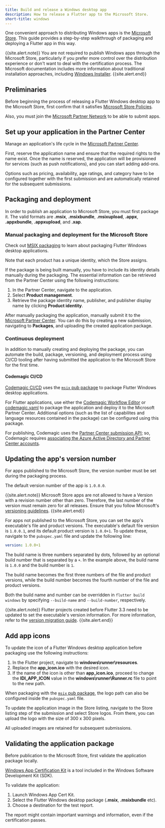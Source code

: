 ```yaml
---
title: Build and release a Windows desktop app
description: How to release a Flutter app to the Microsoft Store.
short-title: windows
---
```


One convenient approach to distributing Windows apps
is the [Microsoft Store][microsoftstore].
This guide provides a step-by-step walkthrough
of packaging and deploying a Flutter app in this way.

{{site.alert.note}}
  You are not required to publish Windows apps through the
  Microsoft Store, particularly if you prefer more control
  over the distribution experience or don't want to deal
  with the certification process. The Microsoft documentation
  includes more information about traditional installation
  approaches, including [Windows Installer][msidocs].
{{site.alert.end}}

## Preliminaries

Before beginning the process of releasing
a Flutter Windows desktop app to the Microsoft Store,
first confirm that it satisfies [Microsoft Store Policies][storepolicies].

Also, you must join the
[Microsoft Partner Network][microsoftpartner] to be able to submit apps.

## Set up your application in the Partner Center

Manage an application's life cycle in the
[Microsoft Partner Center][microsoftpartner].

First, reserve the application name and
ensure that the required rights to the name exist.
Once the name is reserved, the application
will be provisioned for services (such as
push notifications), and you can start adding add-ons.

Options such as pricing, availability,
age ratings, and category have to be
configured together with the first submission
and are automatically retained
for the subsequent submissions.

## Packaging and deployment

In order to publish an application to Microsoft Store,
you must first package it.
The valid formats are **.msix**, **.msixbundle**,
**.msixupload**, **.appx**, **.appxbundle**,
**.appxupload**, and **.xap**.

### Manual packaging and deployment for the Microsoft Store

Check out [MSIX packaging][msix packaging]
to learn about packaging
Flutter Windows desktop applications.

Note that each product has a unique identity,
which the Store assigns.

If the package is being built manually,
you have to include its identity details
manually during the packaging.
The essential information can be retrieved
from the Partner Center using the following instructions:

1. In the Partner Center, navigate to the application.
2. Select **Product management**.
3. Retrieve the package identity name, publisher,
   and publisher display name by clicking **Product identity**.

After manually packaging the application,
manually submit it to the
[Microsoft Partner Center][microsoftpartner].
You can do this by creating a new submission,
navigating to **Packages**,
and uploading the created application package.

### Continuous deployment

In addition to manually creating and deploying the package,
you can automate the build, package, versioning,
and deployment process using CI/CD tooling after having submitted
the application to the Microsoft Store for the first time.

#### Codemagic CI/CD

[Codemagic CI/CD][codemagic] uses the
[`msix` pub package][msix package] to package
Flutter Windows desktop applications.

For Flutter applications, use either the
[Codemagic Workflow Editor][cmworkfloweditor]
or [codemagic.yaml][cmyaml]
to package the application and deploy it
to the Microsoft Partner Center.
Additional options (such as the list of
capabilites and language resources
contained in the package)
can be configured using this package.

For publishing, Codemagic uses the
[Partner Center submission API][partnercenterapi];
so, Codemagic requires
[associating the Azure Active Directory
and Partner Center accounts][azureadassociation].

## Updating the app's version number

For apps published to the Microsoft Store,
the version number must be set during the
packaging process.

The default version number of the app is `1.0.0.0`.

{{site.alert.note}}
  Microsoft Store apps are not allowed to have a
  Version with a revision number other than zero.
  Therefore, the last number of the version must
  remain zero for all releases.
  Ensure that you follow Microsoft's
  [versioning guidelines][windowspackageversioning].
{{site.alert.end}}

For apps not published to the Microsoft Store, you
can set the app's executable's file and product versions.
The executable's default file version is `1.0.0.1`,
and its default product version is `1.0.0+1`. To update these,
navigate to the `pubspec.yaml` file and update the
following line:

```yaml
version: 1.0.0+1
```

The build name is three numbers separated by dots,
followed by an optional build number that is separated
by a `+`. In the example above, the build name is `1.0.0`
and the build number is `1`.

The build name becomes the first three numbers of the
file and product versions, while the build number becomes
the fourth number of the file and product versions.

Both the build name and number can be overridden in
`flutter build windows` by specifying `--build-name` and
`--build-number`, respectively.

{{site.alert.note}}
  Flutter projects created before Flutter 3.3
  need to be updated to set the executable's version
  information. For more information,
  refer to the [version migration guide][].
{{site.alert.end}}

## Add app icons

To update the icon of a Flutter Windows
desktop application before packaging use the
following instructions:

1. In the Flutter project, navigate to
   **windows\runner\resources**.
2. Replace the **app_icon.ico** with the desired icon.
3. If the name of the icon is other than **app_icon.ico**,
   proceed to change the **IDI_APP_ICON** value in the
   **windows\runner\Runner.rc** file to point to the new path.

When packaging with the [`msix` pub package][msix package],
the logo path can also be configured inside the `pubspec.yaml` file.

To update the application image in the Store listing,
navigate to the Store listing step of the submission
and select Store logos.
From there, you can upload the logo with
the size of 300 x 300 pixels.

All uploaded images are retained for subsequent submissions.

## Validating the application package

Before publication to the Microsoft Store,
first validate the application package locally.

[Windows App Certification Kit][windowsappcertification]
is a tool included in the
Windows Software Development Kit (SDK).

To validate the application:

1. Launch Windows App Cert Kit.
2. Select the Flutter Windows desktop package
   (**.msix**, **.msixbundle** etc).
3. Choose a destination for the test report.

The report might contain important warnings and information,
even if the certification passes.

[azureadassociation]: https://docs.microsoft.com/windows/uwp/publish/associate-azure-ad-with-partner-center
[cmworkfloweditor]: https://docs.codemagic.io/flutter-publishing/publishing-to-microsoft-store/
[cmyaml]: https://docs.codemagic.io/yaml-publishing/microsoft-store/
[codemagic]: https://codemagic.io/start/
[microsoftstore]: https://www.microsoft.com/store/apps/windows
[msidocs]: https://docs.microsoft.com/en-us/windows/win32/msi/windows-installer-portal
[microsoftpartner]: https://partner.microsoft.com/
[msix package]: {{site.pub}}/packages/msix
[msix packaging]: {{site.url}}/development/platform-integration/windows/building#msix-packaging
[partnercenterapi]: https://docs.microsoft.com/azure/marketplace/azure-app-apis
[storepolicies]: https://docs.microsoft.com/windows/uwp/publish/store-policies/
[visualstudiopackaging]: https://docs.microsoft.com/windows/msix/package/packaging-uwp-apps
[visualstudiosubmission]: https://docs.microsoft.com/windows/msix/package/packaging-uwp-apps#automate-store-submissions
[windowspackageversioning]: https://docs.microsoft.com/windows/uwp/publish/package-version-numbering
[windowsappcertification]: https://docs.microsoft.com/windows/uwp/debug-test-perf/windows-app-certification-kit
[version migration guide]: {{site.url}}/development/platform-integration/windows/version-migration
